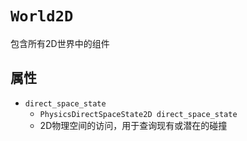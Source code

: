 # `World2D`

包含所有2D世界中的组件

## 属性

* `direct_space_state`
  * `PhysicsDirectSpaceState2D direct_space_state`
  * 2D物理空间的访问，用于查询现有或潜在的碰撞

​	